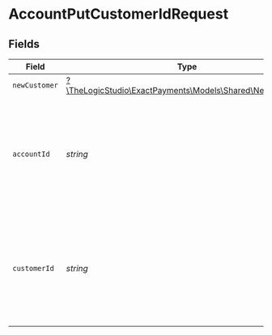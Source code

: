 # AccountPutCustomerIdRequest


## Fields

| Field                                                                                             | Type                                                                                              | Required                                                                                          | Description                                                                                       |
| ------------------------------------------------------------------------------------------------- | ------------------------------------------------------------------------------------------------- | ------------------------------------------------------------------------------------------------- | ------------------------------------------------------------------------------------------------- |
| `newCustomer`                                                                                     | [?\TheLogicStudio\ExactPayments\Models\Shared\NewCustomer](../../Models/Shared/NewCustomer.md)    | :heavy_minus_sign:                                                                                | N/A                                                                                               |
| `accountId`                                                                                       | *string*                                                                                          | :heavy_check_mark:                                                                                | The Account identifier. Represents the Merchant that this operation is going to be executed for.  |
| `customerId`                                                                                      | *string*                                                                                          | :heavy_check_mark:                                                                                | The Customer identifier. Represents the Customer that this operation is going to be executed for. |
